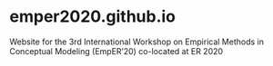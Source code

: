 # emper2020.github.io
Website for the 3rd International Workshop on Empirical Methods in Conceptual Modeling (EmpER’20) co-located at ER 2020

